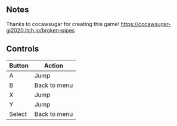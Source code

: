## Notes

Thanks to cocawsugar for creating this game!  https://cocawsugar-gj2020.itch.io/broken-pipes

## Controls

| Button | Action |
|--|--| 
|A|Jump|
|B|Back to menu|
|X|Jump|
|Y|Jump|
|Select|Back to menu|



